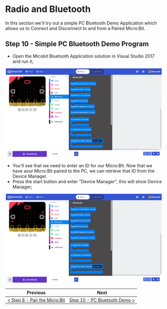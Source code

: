 # Radio and Bluetooth #

In this section we'll try out a simple PC Bluetooth Demo Application which allows us to Connect and Disconnect to and from a Paired Micro:Bit.

## Step 10 - Simple PC Bluetooth Demo Program ##

- Open the Micobit Bluetooth Application solution in Visual Studio 2017 and run it;

<p align="center">
    <img src="images/9-bluetooth-toolbox.jpg" width="500px" >
</p>

- You'll see that we need to enter an ID for our Micro:Bit. Now that we have aour Micro:Bit paired to the PC, we can retrieve that ID from the Device Manager.
- Press the start button and enter "Device Manager", this will show Device Manager;

<p align="center">
    <img src="images/9-bluetooth-toolbox.jpg" width="500px" >
</p>

| Previous | Next |
| -------- | ---- |
| [< Step 8 - Pair the Micro:Bit](8-pair-microbit.md) | [Step 10 - PC Bluetooth Demo >](10-pc-bluetooth-demo.md) |
